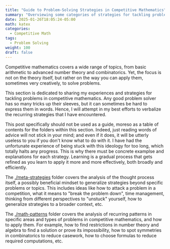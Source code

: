 ```yaml
---
title: "Guide to Problem-Solving Strategies in Competitive Mathematics"
summary: "Overviewing some categories of strategies for tackling problems in competitive mathematics"
date: 2025-01-26T18:05:24-05:00
math: katex
categories:
  - Competitive Math
tags:
  - Problem Solving
weight: 100
draft: false
---
```



Competitive mathematics covers a wide range of topics, from basic arithmetic to advanced number theory and combinatorics. Yet, the focus is not on the theory itself, but rather on the way you can apply them, sometimes very creatively, to solve problems.

This section is dedicated to sharing my experiences and strategies for tackling problems in competitive mathematics. Any good problem solver has so many tricks up their sleeves, but it can sometimes be hard to express them in words. Hence, I will attempt in my best efforts to verbalize the recurring strategies that I have encountered.

This post specifically should not be used as a guide, moreso as a table of contents for the folders within this section. Indeed, just reading words of advice will not stick in your mind; and even if it does, it will be utterly useless to you if you don't know what to do with it. I have had the unfortunate experience of being stuck with this ideology for too long, which totally halts any progress. This is why there must be concrete examplse and explanations for each strategy. Learning is a gradual process that gets refined as you learn to apply it more and more effectively, both broadly and efficiently. 

The [./meta-strategies](./meta-strategies) folder covers the analysis of the thought process itself, a possibly beneficial mindset to generalize strategies beyond specific problems or topics. This includes ideas like how to attack a problem in a competition, what it means to "break the problem down", time management, thinking from different perspectives to "unstuck" yourself, how to generalize strategies to a broader context, etc.

The [./math-patterns](./math-patterns) folder covers the analysis of recurring patterns in specific areas and types of problems in competitive mathematics, and how to apply them. For example, how to find restrictions in number theory and algebra to find a solution or prove its impossibility, how to spot symmetries in combinatorics to reduce casework, how to choose formulas to reduce required computations, etc.